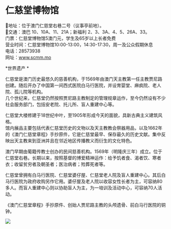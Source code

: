 # 仁慈堂博物馆  
📍地址：位于澳门仁慈堂右巷二号（议事亭前地）。  
🚌交通：澳巴 10、10A、11、21A；新福利 2、3、3A、4、5、26A、33。  
门票：仁慈堂博物馆5澳门元，学生及65岁以上长者免费  
营业时间：仁慈堂博物馆10:00-13:00，14:30-17:30，周一及公众假期休息  
电话：28573938  
网址：<a href="http://www.scmm.mo" target="_blank">www.scmm.mo</a>  

*世界遗产  *  

 仁慈堂是澳门历史最悠久的慈善机构，于1569年由澳门天主教第一任主教贾尼路创建。随后开办了中国第一间西式医院白马行医院，并设育婴堂、麻疯院、老人院、孤儿院等机构。  
 几个世纪来，仁慈堂仍然按照贾尼路主教制定的管理规章运作，至今仍然设有不少社会服务部门，包括安老院、托儿所、盲人重建中心等。  

仁慈堂大楼修建于18世纪中叶，至1905年形成今天的面貌，具新古典主义建筑风格。  
馆内展品主要包括代表仁慈堂历史的文物以及天主教教会祭器用品，以及1662年的《澳门仁慈堂章程》手抄原件，它是仁慈堂最早、保存最久的历史文献。集中反映出天主教来到亚洲并且在邻近地区传播教义而衍生的文化特色。  

 澳门早期由葡籍传教士创办的民间慈善机构。1569年（明隆庆三年）成立。位于仁慈堂右巷。长期以来，按照基督的博爱精神运作：给予饥者食、渴者饮、寒者衣；收留贫穷者及朝圣者；医治病者；殓葬死者等。  

仁慈堂曾拥有白马行医院、仁慈堂婆仔屋、仁慈堂老人院及盲人重建中心。其后白马行医院为政府收购另作它用。婆仔屋及老人院以收容女性长者为主，可容纳80多人。而盲人重建中心则以协助盲人为主，为一培训及活动中心，可容纳70人活动。  

《澳门仁慈堂章程》手抄原件、创始人贾尼路主教的头颅遗骨、前白马行医院的铜钟。  

![](https://raw.gitmirror.com/szqq0512/Pic/main/img/202201212116433.png)  
